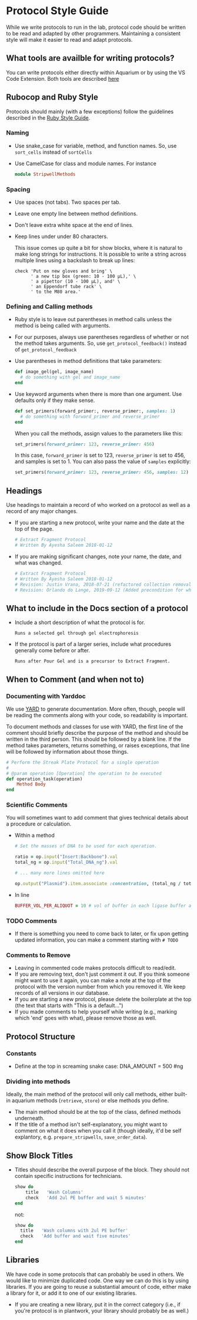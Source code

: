 # Protocol Style Guide

While we write protocols to run in the lab, protocol code should be written to be read and adapted by other programmers.
Maintaining a consistent style will make it easier to read and adapt protocols.

## What tools are availble for writing protocols?

You can write protocols either directly within Aquarium or by using the VS Code Extension. Both tools are described <a href="#" onclick="select('Protocols', 'Developer Tools')">here</a>

## Rubocop and Ruby Style

Protocols should mainly (with a few exceptions) follow the guidelines described in the [Ruby Style Guide](https://rubystyle.guide/).

### Naming

- Use snake_case for variable, method, and function names.
  So, use `sort_cells` instead of `sortCells`
- Use CamelCase for class and module names.
  For instance

  ```ruby
  module StripwellMethods
  ```

### Spacing

- Use spaces (not tabs). Two spaces per tab.
- Leave one empty line between method definitions.
- Don't leave extra white space at the end of lines.
- Keep lines under under 80 characters.

  This issue comes up quite a bit for show blocks, where it is natural to make long strings for instructions.
  It is possible to write a string across multiple lines using a backslash to break up lines:

  ```
  check 'Put on new gloves and bring' \
        ' a new tip box (green: 10 - 100 µL),' \
        ' a pipettor (10 - 100 µL), and' \
        ' an Eppendorf tube rack' \
        ' to the M80 area.'
  ```

### Defining and Calling methods

- Ruby style is to leave out parentheses in method calls unless the method is being called with arguments.
- For our purposes, always use parentheses regardless of whether or not the method takes arguments.
  So, use `get_protocol_feedback()` instead of `get_protocol_feedback`

- Use parentheses in method definitions that take parameters:

  ```ruby
  def image_gel(gel, image_name)
    # do something with gel and image_name
  end
  ```

- Use keyword arguments when there is more than one argument.
  Use defaults only if they make sense.

  ```ruby
  def set_primers(forward_primer:, reverse_primer:, samples: 1)
    # do something with forward_primer and reverse_primer
  end
  ```

  When you call the methods, assign values to the parameters like this:

  ```ruby
  set_primers(forward_primer: 123, reverse_primer: 456)
  ```

  In this case, `forward_primer` is set to 123, `reverse_primer` is set to 456, and samples is set to 1.
  You can also pass the value of `samples` explicitly:

  ```ruby
  set_primers(forward_primer: 123, reverse_primer: 456, samples: 12)
  ```

## Headings

Use headings to maintain a record of who worked on a protocol as well as a record of any major changes.

- If you are starting a new protocol, write your name and the date at the top of the page.

  ```ruby
  # Extract Fragment Protocol
  # Written By Ayesha Saleem 2018-01-12
  ```

- If you are making significant changes, note your name, the date, and what was changed.

  ```ruby
  # Extract Fragment Protocol
  # Written By Ayesha Saleem 2018-01-12
  # Revision: Justin Vrana, 2018-07-21 (refactored collection removal procedure, added plasmid stock dilution)
  # Revision: Orlando do Lange, 2019-09-12 (Added precondition for when an input is a Ligation product)
  ```

## What to include in the Docs section of a protocol

- Include a short description of what the protocol is for.

  ```text
  Runs a selected gel through gel electrophoresis
  ```

- If the protocol is part of a larger series, include what procedures generally come before or after.

  ```text
  Runs after Pour Gel and is a precursor to Extract Fragment.
  ```

## When to Comment (and when not to)

### Documenting with Yarddoc

We use [YARD](https://www.rubydoc.info/gems/yard/file/docs/GettingStarted.md) to generate documentation.
More often, though, people will be reading the comments along with your code, so readability is important.

To document methods and classes for use with YARD, the first line of the comment should briefly describe the purpose of the method and should be written in the third person. This should be followed by a blank line. If the method takes parameters, returns something, or raises exceptions, that line will be followed by information about those things.

```ruby
# Perform the Streak Plate Protocol for a single operation
#
# @param operation [Operation] the operation to be executed
def operation_task(operation)
    Method Body
end
```

### Scientific Comments

You will sometimes want to add comment that gives technical details about a procedure or calculation.

- Within a method

  ```ruby
  # Set the masses of DNA to be used for each operation.

  ratio = op.input("Insert:Backbone").val
  total_ng = op.input("Total_DNA_ng").val

  # ... many more lines omitted here

  op.output("Plasmid").item.associate :concentration, (total_ng / total_µl)
  ```

- In line

  ```ruby
  BUFFER_VOL_PER_ALIQUOT = 10 # vol of buffer in each ligase buffer aliquot
  ```

### TODO Comments

- If there is something you need to come back to later, or fix upon getting updated information, you can make a comment starting with `# TODO`

### Comments to Remove

- Leaving in commented code makes protocols difficult to read/edit.
- If you are removing text, don't just comment it out. If you think someone might want to use it again, you can make a note at the top of the protocol with the version number from which you removed it. We keep records of all versions in our database.
- If you are starting a new protocol, please delete the boilerplate at the top (the text that starts with "This is a default...")
- If you made comments to help yourself while writing (e.g., marking which 'end' goes with what), please remove those as well.

## Protocol Structure

### Constants

- Define at the top in screaming snake case: DNA_AMOUNT = 500 #ng

### Dividing into methods

Ideally, the main method of the protocol will only call methods, either built-in aquarium methods (`retrieve`, `store`) or else methods you define.

- The main method should be at the top of the class, defined methods underneath.
- If the title of a method isn't self-explanatory, you might want to comment on what it does when you call it (though ideally, it'd be self explantory, e.g. `prepare_stripwells`, `save_order_data`).

## Show Block Titles

- Titles should describe the overall purpose of the block. They should not contain specific instructions for technicians.

  ```ruby
  show do
      title   'Wash Columns'
      check   'Add 2ul PE buffer and wait 5 minutes'
  end
  ```

  not:

  ```ruby
  show do
    title   'Wash columns with 2ul PE buffer'
    check   'Add buffer and wait five minutes'
  end
  ```

## Libraries

We have code in some protocols that can probably be used in others. We would like to minimize duplicated code. One way we can do this is by using libraries. If you are going to reuse a substantial amount of code, either make a library for it, or add it to one of our existing libraries.

- If you are creating a new library, put it in the correct category (i.e., if you're protocol is in plantwork, your library should probably be as well.)
